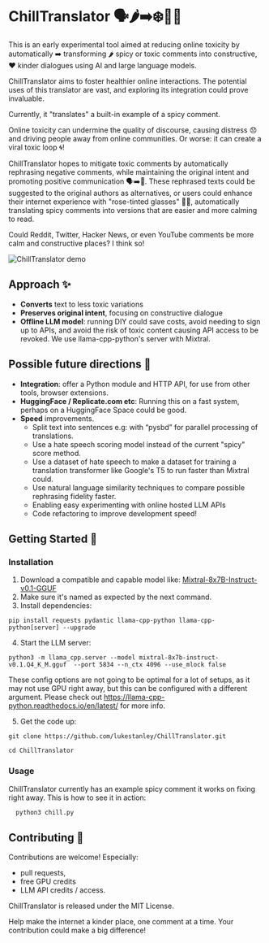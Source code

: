 # ChillTranslator 🗣️🌶️➡️❄️💬😎


This is an early experimental tool aimed at reducing online toxicity by automatically ➡️ transforming 🌶️ spicy or toxic comments into constructive, ❤️ kinder dialogues using AI and large language models.


ChillTranslator aims to foster healthier online interactions. The potential uses of this translator are vast, and exploring its integration could prove invaluable.

Currently, it "translates" a built-in example of a spicy comment.

Online toxicity can undermine the quality of discourse, causing distress 😞 and driving people away from online communities. Or worse: it can create a viral toxic loop 🌀!

ChillTranslator hopes to mitigate toxic comments by automatically rephrasing negative comments, while maintaining the original intent and promoting positive communication 🗣️➡️💬. These rephrased texts could be suggested to the original authors as alternatives, or users could enhance their internet experience with "rose-tinted glasses" 🌹😎, automatically translating spicy comments into versions that are easier and more calming to read.

Could Reddit, Twitter, Hacker News, or even YouTube comments be more calm and constructive places? I think so!

![ChillTranslator demo](demo.gif)

## Approach ✨

- **Converts** text to less toxic variations
- **Preserves original intent**, focusing on constructive dialogue
- **Offline LLM model**: running DIY could save costs, avoid needing to sign up to APIs, and avoid the risk of toxic content causing API access to be revoked. We use llama-cpp-python's server with Mixtral.


## Possible future directions 🌟
- **Integration**: offer a Python module and HTTP API, for use from other tools, browser extensions.
- **HuggingFace / Replicate.com etc**: Running this on a fast system, perhaps on a HuggingFace Space could be good.
- **Speed** improvements.
   - Split text into sentences e.g: with “pysbd” for parallel processing of translations.
   - Use a hate speech scoring model instead of the current "spicy" score method.
   - Use a dataset of hate speech to make a dataset for training a translation transformer like Google's T5 to run faster than Mixtral could.
   - Use natural language similarity techniques to compare possible rephrasing fidelity faster.
   - Enabling easy experimenting with online hosted LLM APIs
   - Code refactoring to improve development speed!

## Getting Started 🚀

### Installation

1. Download a compatible and capable model like: [Mixtral-8x7B-Instruct-v0.1-GGUF](https://huggingface.co/TheBloke/Mixtral-8x7B-Instruct-v0.1-GGUF/resolve/main/mixtral-8x7b-instruct-v0.1.Q4_K_M.gguf?download=true)
2. Make sure it's named as expected by the next command.
3. Install dependencies:
  ```
  pip install requests pydantic llama-cpp-python llama-cpp-python[server] --upgrade
  ```
4. Start the LLM server:
  ```
  python3 -m llama_cpp.server --model mixtral-8x7b-instruct-v0.1.Q4_K_M.gguf  --port 5834 --n_ctx 4096 --use_mlock false
  ```
  These config options are not going to be optimal for a lot of setups, as it may not use GPU right away, but this can be configured with a different argument. Please check out https://llama-cpp-python.readthedocs.io/en/latest/ for more info.

5. Get the code up:
  ```
  git clone https://github.com/lukestanley/ChillTranslator.git
  
  cd ChillTranslator
  ```

### Usage

ChillTranslator currently has an example spicy comment it works on fixing right away.
This is how to see it in action:
```python
  python3 chill.py
```

## Contributing 🤝

Contributions are welcome!
Especially:
- pull requests,
- free GPU credits
- LLM API credits / access.

ChillTranslator is released under the MIT License.

Help make the internet a kinder place, one comment at a time.
Your contribution could make a big difference!